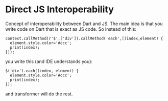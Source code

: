 # Direct JS Interoperability
Concept of interoperability between Dart and JS. The main idea is that you write
code on Dart that is exact as JS code. So instead of this:

```
context.callMethod(r'$',['div']).callMethod('each',[(index,element) {
  element.style.color='#ccc';
  print(index);
}]);
```

you write this (and IDE understands you):

```
$('div').each((index, element) {
  element.style.color='#ccc';
  print(index);
});
```

and transformer will do the rest.
